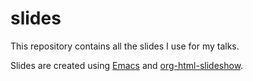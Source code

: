# slides

This repository contains all the slides I use for my talks.

Slides are created using [Emacs](https://github.com/manuel-uberti/emacs) and
[org-html-slideshow](https://github.com/relevance/org-html-slideshow).

